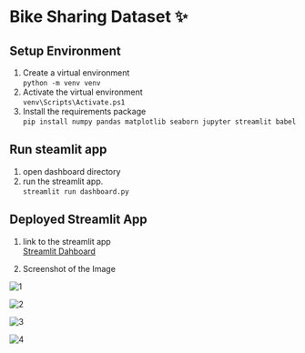 # Bike Sharing Dataset ✨

## Setup Environment
1. Create a virtual environment <br>
`python -m venv venv`
2. Activate the virtual environment<br>
`venv\Scripts\Activate.ps1`
3. Install the requirements package<br>
`pip install numpy pandas matplotlib seaborn jupyter streamlit babel`


## Run steamlit app
1. open dashboard directory
2. run the streamlit app. <br>
`streamlit run dashboard.py`

## Deployed Streamlit App
1. link to the streamlit app<br>
[Streamlit Dahboard](https://bike-sharing-dataset-dqpc4dhyzpuk2vmhzmbjdf.streamlit.app/)

2. Screenshot of the Image

![1](https://github.com/IbnuTopanAdib/bike-sharing-dataset/assets/99580553/7e803174-93e9-49da-bc80-d5a7e89ba755)

![2](https://github.com/IbnuTopanAdib/bike-sharing-dataset/assets/99580553/85b6d76f-f929-4ced-b061-d07b44899a9f)

![3](https://github.com/IbnuTopanAdib/bike-sharing-dataset/assets/99580553/5e42e347-fda4-4fbf-833e-ca85c96b274d)

![4](https://github.com/IbnuTopanAdib/bike-sharing-dataset/assets/99580553/c2fc37d6-aa3f-4eba-89f5-f19006b1327b)


